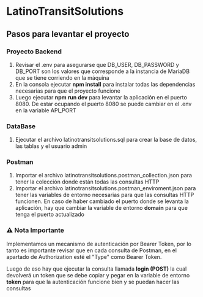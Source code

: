 # LatinoTransitSolutions

## Pasos para levantar el proyecto

### Proyecto Backend

1. Revisar el .env para asegurarse que DB_USER, DB_PASSWORD y DB_PORT son los valores que corresponde a la instancia de MariaDB que se tiene corriendo en la máquina
2. En la consola ejecutar **npm install** para instalar todas las dependencias necesarias para que el proyecto funcione
3. Luego ejecutar **npm run dev** para levantar la aplicación en el puerto 8080. De estar ocupando el puerto 8080 se puede cambiar en el .env en la variable API_PORT

### DataBase

1. Ejecutar el archivo latinotransitsolutions.sql para crear la base de datos, las tablas y el usuario admin

### Postman

1. Importar el archivo latinotransitsolutions.postman_collection.json para tener la colección donde están todas las consultas HTTP
2. Importar el archivo latinotransitsolutions.postman_enviroment.json para tener las variables de entorno necesarias para que las consultas HTTP funcionen. En caso de haber cambiado el puerto donde se levanta la aplicación, hay que cambiar la variable de entorno **domain** para que tenga el puerto actualizado

### ⚠ Nota Importante

Implementamos un mecanismo de autenticación por Bearer Token, por lo tanto es importante revisar que en cada consulta de Postman, en el apartado de Authorization esté el "Type" como Bearer Token.

Luego de eso hay que ejecutar la consulta llamada **login (POST)** la cual devolverá un token que se debe copiar y pegar en la variable de entorno **token** para que la autenticación funcione bien y se puedan hacer las consultas
